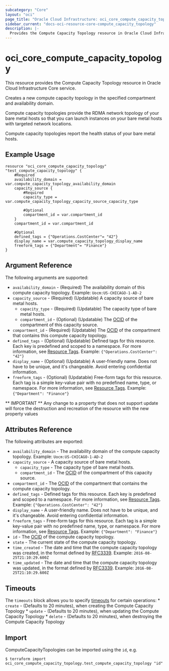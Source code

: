 ```yaml
---
subcategory: "Core"
layout: "oci"
page_title: "Oracle Cloud Infrastructure: oci_core_compute_capacity_topology"
sidebar_current: "docs-oci-resource-core-compute_capacity_topology"
description: |-
  Provides the Compute Capacity Topology resource in Oracle Cloud Infrastructure Core service
---
```


# oci_core_compute_capacity_topology
This resource provides the Compute Capacity Topology resource in Oracle Cloud Infrastructure Core service.

Creates a new compute capacity topology in the specified compartment and availability domain.

Compute capacity topologies provide the RDMA network topology of your bare metal hosts so that you can launch
instances on your bare metal hosts with targeted network locations.

Compute capacity topologies report the health status of your bare metal hosts.


## Example Usage

```hcl
resource "oci_core_compute_capacity_topology" "test_compute_capacity_topology" {
	#Required
	availability_domain = var.compute_capacity_topology_availability_domain
	capacity_source {
		#Required
		capacity_type = var.compute_capacity_topology_capacity_source_capacity_type

		#Optional
		compartment_id = var.compartment_id
	}
	compartment_id = var.compartment_id

	#Optional
	defined_tags = {"Operations.CostCenter"= "42"}
	display_name = var.compute_capacity_topology_display_name
	freeform_tags = {"Department"= "Finance"}
}
```

## Argument Reference

The following arguments are supported:

* `availability_domain` - (Required) The availability domain of this compute capacity topology.  Example: `Uocm:US-CHICAGO-1-AD-2` 
* `capacity_source` - (Required) (Updatable) A capacity source of bare metal hosts. 
	* `capacity_type` - (Required) (Updatable) The capacity type of bare metal hosts.
	* `compartment_id` - (Optional) (Updatable) The [OCID](https://docs.cloud.oracle.com/iaas/Content/General/Concepts/identifiers.htm) of the compartment of this capacity source. 
* `compartment_id` - (Required) (Updatable) The [OCID](https://docs.cloud.oracle.com/iaas/Content/General/Concepts/identifiers.htm) of the compartment that contains this compute capacity topology. 
* `defined_tags` - (Optional) (Updatable) Defined tags for this resource. Each key is predefined and scoped to a namespace. For more information, see [Resource Tags](https://docs.cloud.oracle.com/iaas/Content/General/Concepts/resourcetags.htm).  Example: `{"Operations.CostCenter": "42"}` 
* `display_name` - (Optional) (Updatable) A user-friendly name. Does not have to be unique, and it's changeable. Avoid entering confidential information. 
* `freeform_tags` - (Optional) (Updatable) Free-form tags for this resource. Each tag is a simple key-value pair with no predefined name, type, or namespace. For more information, see [Resource Tags](https://docs.cloud.oracle.com/iaas/Content/General/Concepts/resourcetags.htm).  Example: `{"Department": "Finance"}` 


** IMPORTANT **
Any change to a property that does not support update will force the destruction and recreation of the resource with the new property values

## Attributes Reference

The following attributes are exported:

* `availability_domain` - The availability domain of the compute capacity topology.  Example: `Uocm:US-CHICAGO-1-AD-2` 
* `capacity_source` - A capacity source of bare metal hosts. 
	* `capacity_type` - The capacity type of bare metal hosts.
	* `compartment_id` - The [OCID](https://docs.cloud.oracle.com/iaas/Content/General/Concepts/identifiers.htm) of the compartment of this capacity source. 
* `compartment_id` - The [OCID](https://docs.cloud.oracle.com/iaas/Content/General/Concepts/identifiers.htm) of the compartment that contains the compute capacity topology. 
* `defined_tags` - Defined tags for this resource. Each key is predefined and scoped to a namespace. For more information, see [Resource Tags](https://docs.cloud.oracle.com/iaas/Content/General/Concepts/resourcetags.htm).  Example: `{"Operations.CostCenter": "42"}` 
* `display_name` - A user-friendly name. Does not have to be unique, and it's changeable. Avoid entering confidential information. 
* `freeform_tags` - Free-form tags for this resource. Each tag is a simple key-value pair with no predefined name, type, or namespace. For more information, see [Resource Tags](https://docs.cloud.oracle.com/iaas/Content/General/Concepts/resourcetags.htm).  Example: `{"Department": "Finance"}` 
* `id` - The [OCID](https://docs.cloud.oracle.com/iaas/Content/General/Concepts/identifiers.htm) of the compute capacity topology.
* `state` - The current state of the compute capacity topology.
* `time_created` - The date and time that the compute capacity topology was created, in the format defined by [RFC3339](https://tools.ietf.org/html/rfc3339).  Example: `2016-08-25T21:10:29.600Z` 
* `time_updated` - The date and time that the compute capacity topology was updated, in the format defined by [RFC3339](https://tools.ietf.org/html/rfc3339).  Example: `2016-08-25T21:10:29.600Z` 

## Timeouts

The `timeouts` block allows you to specify [timeouts](https://registry.terraform.io/providers/oracle/oci/latest/docs/guides/changing_timeouts) for certain operations:
	* `create` - (Defaults to 20 minutes), when creating the Compute Capacity Topology
	* `update` - (Defaults to 20 minutes), when updating the Compute Capacity Topology
	* `delete` - (Defaults to 20 minutes), when destroying the Compute Capacity Topology


## Import

ComputeCapacityTopologies can be imported using the `id`, e.g.

```
$ terraform import oci_core_compute_capacity_topology.test_compute_capacity_topology "id"
```

